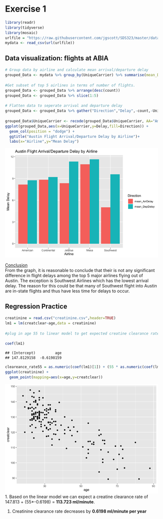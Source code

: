 Exercise 1
==========

``` r
library(readr)
library(tidyverse)
library(mosaic)
urlfile = "https://raw.githubusercontent.com/jgscott/SDS323/master/data/ABIA.csv"
mydata <- read_csv(url(urlfile))
```

Data visualization: flights at ABIA
-----------------------------------

``` r
# Group data by airline and calculate mean arrival/departure delay
grouped_Data <- mydata %>% group_by(UniqueCarrier) %>% summarise(mean_DepDelay=mean(DepDelay,na.rm=TRUE),mean_ArrDelay=mean(ArrDelay,na.rm=TRUE), count=n())

#Get subset of top 5 airlines in terms of number of flights.
grouped_Data <- grouped_Data %>% arrange(desc(count))
grouped_Data <- grouped_Data %>% slice(1:5)

# Flatten data to seperate arrival and departure delay
grouped_Data <- grouped_Data %>% gather("Direction","Delay",-count,-UniqueCarrier)

grouped_Data$UniqueCarrier <- recode(grouped_Data$UniqueCarrier, AA="American", WN="Southwest",B6="JetBlue", YV="Mesa", CO="Continental")
ggplot(grouped_Data,aes(x=UniqueCarrier,y=Delay,fill=Direction)) +
  geom_col(position = "dodge") +
  ggtitle("Austin Flight Arrival/Departure Delay by Airline")+
  labs(x="Airline",y="Mean Delay")
```

![](exercise1_files/figure-markdown_github/unnamed-chunk-2-1.png)

<ins>
Conclusion
</ins>
<br> From the graph, it is reasonable to conclude that their is not any
significant difference in flight delays among the top 5 major airlines
flying out of Austin. The exception is Southwest Airlines which has the
lowest arrival delay. The reason for this could be that many of
Southwest flight into Austin are in-state flights and thus have less
time for delays to occur.

Regression Practice
-------------------

``` r
creatinine = read.csv("creatinine.csv",header=TRUE)
lm1 = lm(creatclear~age,data = creatinine)

#plug in age 55 to linear model to get expected creatine clearance rate
 
coef(lm1)
```

    ## (Intercept)         age 
    ## 147.8129158  -0.6198159

``` r
cleareance_rate55 = as.numeric(coef(lm1)[1]) + (55 * as.numeric(coef(lm1)[2]))
ggplot(creatinine) +
  geom_point(mapping=aes(x=age,y=creatclear))
```

![](exercise1_files/figure-markdown_github/unnamed-chunk-3-1.png) 1.
Based on the linear model we can expect a creatine clearance rate of  
147.813 + (55\*-0.6198) = **113.723 ml/minute**.

1.  Creatinine clearance rate decreases by **0.6198 ml/minute per year**
